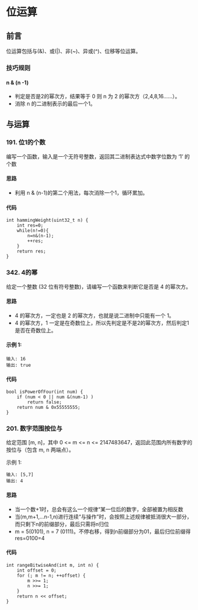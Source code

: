 # 位运算
## 前言
位运算包括与(&)、或(|)、非(~)、异或(^)、位移等位运算。

### 技巧规则
#### n & (n -1)
- 判定是否是2的幂次方，结果等于 0 则 n 为 2 的幂次方（2,4,8,16……）。
- 消除 n 的二进制表示的最后一个1。

## 与运算
### 191. 位1的个数
编写一个函数，输入是一个无符号整数，返回其二进制表达式中数字位数为 ‘1’ 的个数

#### 思路
- 利用 n & (n-1)的第二个用法，每次消除一个1，循环累加。

#### 代码
```
int hammingWeight(uint32_t n) {
    int res=0;
    while(n!=0){
        n=n&(n-1);
        ++res;
    }
    return res;
}
```
### 342. 4的幂
给定一个整数 (32 位有符号整数)，请编写一个函数来判断它是否是 4 的幂次方。

#### 思路
- 4 的幂次方，一定也是 2 的幂次方，也就是说二进制中只能有一个 1。
- 4 的幂次方，1 一定是在奇数位上，所以先判定是不是2的幂次方，然后判定1是否在奇数位上。

#### 示例 1:
```
输入: 16
输出: true
```

#### 代码
```
bool isPowerOfFour(int num) {
    if (num < 0 || num &(num-1) )
        return false;
    return num & 0x55555555;
}
```

### 201. 数字范围按位与
给定范围 [m, n]，其中 0 <= m <= n <= 2147483647，返回此范围内所有数字的按位与（包含 m, n 两端点）。

示例 1: 
```
输入: [5,7]
输出: 4
```

#### 思路
- 当一个数+1时，总会有这么一个规律“某一位后的数字，全部被置为相反数
- 当(m,m+1,...n-1,n)进行连续“与操作”时，会按照上述规律被抵消很大一部分，而只剩下n的前缀部分，最后只需将n归位
- m = 5(0101), n = 7 (0111)。不停右移，得到n前缀部分为01，最后归位前缀得res=0100=4

#### 代码
```
int rangeBitwiseAnd(int m, int n) {
    int offset = 0;
    for (; m != n; ++offset) {
        m >>= 1;
        n >>= 1;
    }
    return n << offset;
}
```

